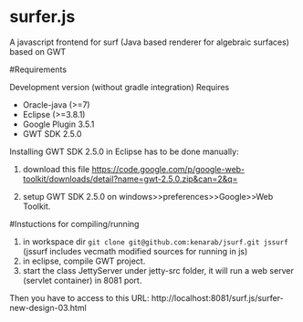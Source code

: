 surfer.js
=======

A javascript frontend for surf (Java based renderer for algebraic surfaces) based on GWT

#Requirements

Development version (without gradle integration)
Requires
* Oracle-java (>=7)
* Eclipse (>=3.8.1)
* Google Plugin 3.5.1 
* GWT SDK 2.5.0 

Installing GWT SDK 2.5.0 in Eclipse has to be done manually:
1. download this file https://code.google.com/p/google-web-toolkit/downloads/detail?name=gwt-2.5.0.zip&can=2&q=

2. setup GWT SDK 2.5.0 on windows>>preferences>>Google>>Web Toolkit.


#Instuctions for compiling/running



1. in workspace dir ```git clone git@github.com:kenarab/jsurf.git jssurf ```(jssurf includes vecmath modified sources for running in js)
2. in eclipse, compile GWT project.
3. start the class JettyServer under jetty-src folder, it will run a web server (servlet container) in 8081 port.

Then you have to access to this URL: 
http://localhost:8081/surf.js/surfer-new-design-03.html



